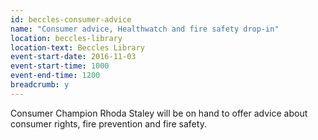 ```yaml
---
id: beccles-consumer-advice
name: "Consumer advice, Healthwatch and fire safety drop-in"
location: beccles-library
location-text: Beccles Library
event-start-date: 2016-11-03
event-start-time: 1000
event-end-time: 1200
breadcrumb: y
---
```


Consumer Champion Rhoda Staley will be on hand to offer advice about consumer rights, fire prevention and fire safety.
